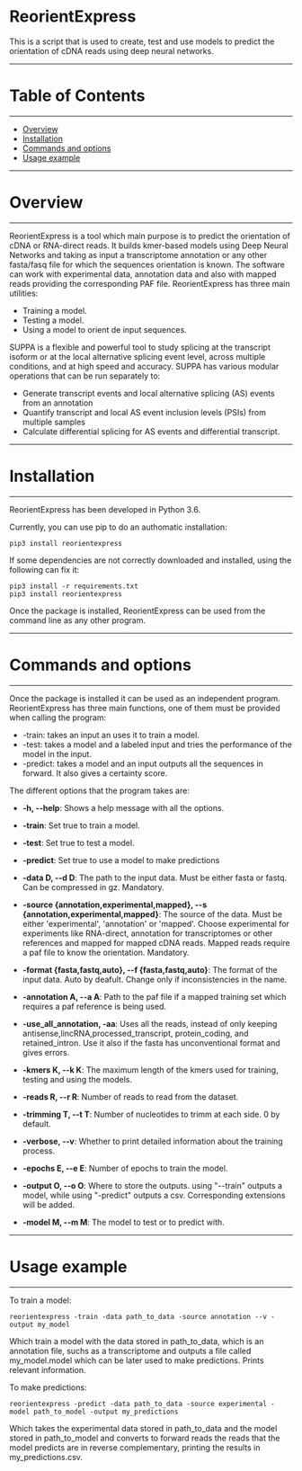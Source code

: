 # ReorientExpress

This is a script that is used to create, test and use models to predict the orientation of cDNA reads using deep neural networks.

----------------------------
# Table of Contents
----------------------------

   * [Overview](#overview)
   * [Installation](#installation)
   * [Commands and options](#commands-and-options)
   * [Usage example](#usage-example)
   
----------------------------
# Overview
----------------------------

ReorientExpress is a tool which main purpose is to predict the orientation of cDNA or RNA-direct reads. It builds kmer-based models using Deep Neural Networks and taking as input a transcriptome annotation or any other fasta/fasq file for which the sequences orientation is known. 
The software can work with experimental data, annotation data and also with mapped reads providing the corresponding PAF file. 
ReorientExpress has three main utilities:
- Training a model.
- Testing a model.
- Using a model to orient de input sequences.

SUPPA is a flexible and powerful tool to study splicing at the transcript isoform or at the local alternative splicing event level, across multiple conditions, and at high speed and accuracy. SUPPA has various modular operations that can be run separately to:

- Generate transcript events and local alternative splicing (AS) events from an annotation
- Quantify transcript and local AS event inclusion levels (PSIs) from multiple samples
- Calculate differential splicing for AS events and differential transcript.

----------------------------
# Installation
----------------------------

ReorientExpress has been developed in Python 3.6. 

Currently, you can use pip to do an authomatic installation:
```
pip3 install reorientexpress
```

If some dependencies are not correctly downloaded and installed, using the following can fix it:

```
pip3 install -r requirements.txt
pip3 install reorientexpress
```
Once the package is installed, ReorientExpress can be used from the command line as any other program.

----------------------------
# Commands and options
----------------------------

Once the package is installed it can be used as an independent program. ReorientExpress has three main functions, one of them must be provided when calling the program:

* -train: takes an input an uses it to train a model.
* -test: takes a model and a labeled input and tries the performance of the model in the input.
* -predict: takes a model and an input outputs all the sequences in forward. It also gives a certainty score. 

The different options that the program takes are:

* **-h, --help**:            Shows a help message with all the options.

*  **-train**:            Set true to train a model.

*  **-test**:                 Set true to test a model.

*  **-predict**:              Set true to use a model to make predictions

*  **-data D, --d D**:        The path to the input data. Must be either fasta or
                        fastq. Can be compressed in gz. Mandatory.
                        
*  **-source {annotation,experimental,mapped}, --s {annotation,experimental,mapped}**:
                        The source of the data. Must be either 'experimental',
                        'annotation' or 'mapped'. Choose experimental for
                        experiments like RNA-direct, annotation for
                        transcriptomes or other references and mapped for mapped
                        cDNA reads. Mapped reads require a paf file to know the
                        orientation. Mandatory.
                        
*  **-format {fasta,fastq,auto}, --f {fasta,fastq,auto}**:
                        The format of the input data. Auto by deafult. Change
                        only if inconsistencies in the name.
                        
*  **-annotation A, --a A**:  Path to the paf file if a mapped training set which
                        requires a paf reference is being used.
                        
*  **-use_all_annotation, -aa**:
                        Uses all the reads, instead of only keeping
                        antisense,lincRNA,processed_transcript,
                        protein_coding, and retained_intron. Use it also if
                        the fasta has unconventional format and gives errors.
                        
*  **-kmers K, --k K**:       The maximum length of the kmers used for training,
                        testing and using the models.
                        
*  **-reads R, --r R**:       Number of reads to read from the dataset.

*  **-trimming T, --t T**:    Number of nucleotides to trimm at each side. 0 by
                        default.
                        
*  **-verbose, --v**:         Whether to print detailed information about the
                        training process.
                        
*  **-epochs E, --e E**:      Number of epochs to train the model.

*  **-output O, --o O**:      Where to store the outputs. using "--train" outputs a
                        model, while using "-predict" outputs a csv.
                        Corresponding extensions will be added.

*  **-model M, --m M**:       The model to test or to predict with.

----------------------------
# Usage example
----------------------------

To train a model:

```
reorientexpress -train -data path_to_data -source annotation --v -output my_model
```

Which train a model with the data stored in path_to_data, which is an annotation file, suchs as a transcriptome and outputs a file called my_model.model which can be later used to make predictions. Prints relevant information.

To make predictions:

```
reorientexpress -predict -data path_to_data -source experimental -model path_to_model -output my_predictions
```

Which takes the experimental data stored in path_to_data and the model stored in path_to_model and converts to forward reads the reads that the model predicts are in reverse complementary, printing the results in my_predictions.csv. 

